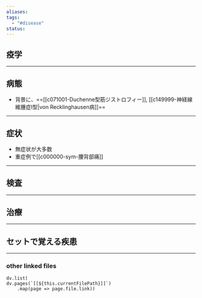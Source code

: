 ```yaml
---
aliases: 
tags:
  - "#disease"
status:
---
```

## 疫学
---
## 病態
- 背景に、==[[c071001-Duchenne型筋ジストロフィー]], [[c149999-神経線維腫症I型|von Recklinghausen病]]==
---
## 症状
- 無症状が大多数
- 重症例で[[c000000-sym-腰背部痛]]
---
## 検査
---
## 治療
---
## セットで覚える疾患
---
### other linked files
```dataviewjs
dv.list(
dv.pages(`[[${this.currentFilePath}]]`)
	.map(page => page.file.link))
```